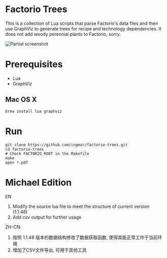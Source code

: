 # Factorio Trees

This is a collection of Lua scripts that parse Factorio's data files and then use GraphViz to generate trees for recipe and technology dependencies. It does not add woody perennial plants to Factorio, sorry.

![Partial screenshot](https://github.com/ingmar/factorio-trees/blob/master/screenshot.png "Example")


# Prerequisites

* Lua
* GraphViz

## Mac OS X

    brew install lua graphviz

# Run

    git clone https://github.com/ingmar/factorio-trees.git
    cd factorio-trees
    # Check FACTORIO_ROOT in the Makefile
    make
    open *.pdf

#  Michael Edition

EN

1.   Modify the source lua file to meet the structure of current version (1.1.48)
2.   Add csv output for further usage

ZH-CN:

1.   按照 1.1.48 版本的数据结构修改了数据获取函数, 使得其能正常工作于当前环境
2.   增加了CSV文件导出, 可用于其他工具
